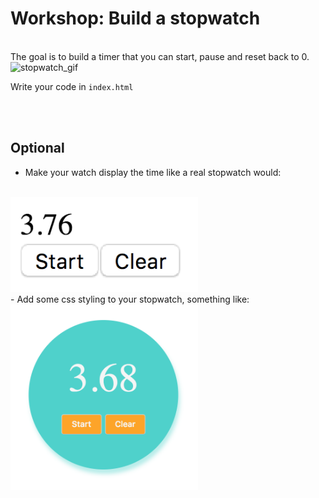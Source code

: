 # Workshop: Build a stopwatch

<br/>
The goal is to build a timer that you can start, pause and reset back to 0.

<img src="https://user-images.githubusercontent.com/9408641/35197215-471a50b4-fed4-11e7-938a-0730ef1ae1c4.gif" alt="stopwatch_gif" width="500" />

Write your code in `index.html`

<br/>
<br/>

## Optional

- Make your watch display the time like a real stopwatch would:
<br/>
<img src="assets/stopwatch.png" alt="stopwatch" width="300" />
<br/>
- Add some css styling to your stopwatch, something like:
<br/>
<img src="assets/stopwatch-prettified.png" alt="stopwatch-prettified" width="300" />
<br/>
